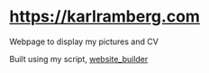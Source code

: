 # https://karlramberg.com

Webpage to display my pictures and CV

Built using my script, [website_builder](https://github.com/karlramberg/website_builder)
